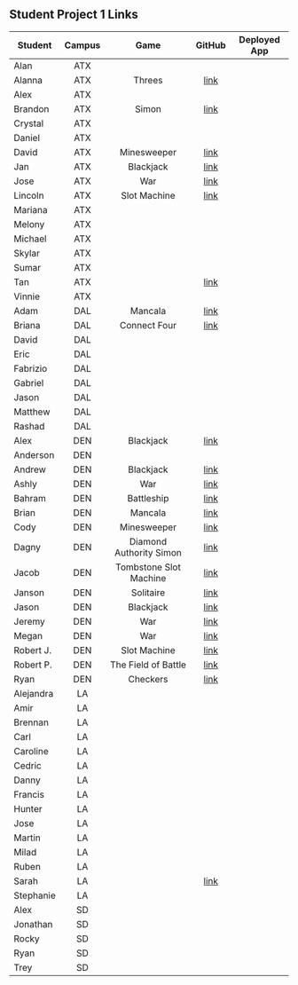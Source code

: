 ## Student Project 1 Links

| Student | Campus | Game | GitHub | Deployed App |
|---|:---:|:---:|:---:|:---:|
| Alan | ATX |  |  |  |
| Alanna | ATX | Threes | [link](https://github.com/celentanoad/Threes) |  |
| Alex | ATX |  |  |  |
| Brandon | ATX | Simon | [link](https://github.com/bcarteratx/project1-simon) |  |
| Crystal | ATX |  |  |  |
| Daniel | ATX |  |  |  |
| David | ATX | Minesweeper | [link](https://github.com/DavidStinson/mineland) |  |
| Jan | ATX | Blackjack | [link](https://github.com/jlee8020/project-blackjack) |  |
| Jose | ATX | War | [link](https://github.com/newguy-cyber/WAR-Game2) |  |
| Lincoln | ATX | Slot Machine | [link](https://github.com/lincolnyouree/slot-machine-project-1) |  |
| Mariana | ATX |  |  |  |
| Melony | ATX |  |  |  |
| Michael | ATX |  |  |  |
| Skylar | ATX |  |  |  |
| Sumar | ATX |  |  |  |
| Tan | ATX |  | [link](https://github.com/zeroxposur18/Project-One) |  |
| Vinnie | ATX |  |  |  |
| Adam | DAL | Mancala | [link](https://github.com/azebolsky/Mancala) |  |
| Briana | DAL | Connect Four | [link](https://github.com/bnfisher4/project-1) |  |
| David | DAL |  |  |  |
| Eric | DAL |  |  |  |
| Fabrizio | DAL |  |  |  |
| Gabriel | DAL |  |  |  |
| Jason | DAL |  |  |  |
| Matthew | DAL |  |  |  |
| Rashad | DAL |  |  |  |
| Alex | DEN | Blackjack | [link](https://github.com/Jennings6248/BlackJack) |  |
| Anderson | DEN |  |  |  |
| Andrew | DEN | Blackjack | [link](https://github.com/aclark13861/Black-jack) |  |
| Ashly | DEN | War | [link](https://github.com/ashmeeee/War) |  |
| Bahram | DEN | Battleship | [link](https://github.com/movlan/sei-cc-07-project-1) |  |
| Brian | DEN | Mancala | [link](https://github.com/brianbellini/Mancala) |  |
| Cody | DEN | Minesweeper | [link](https://github.com/CodyLHart/minesweeper) |  |
| Dagny | DEN | Diamond Authority Simon | [link](https://github.com/DagnyJay/diamond-authority-simon) |  |
| Jacob | DEN | Tombstone Slot Machine | [link](https://github.com/LaunchPad90/TombstoneSlotMachine) |  |
| Janson | DEN | Solitaire | [link](https://github.com/jayjaybunce/Solitaire-JS) |  |
| Jason | DEN | Blackjack | [link](https://github.com/JasonCasse/Blackjack) |  |
| Jeremy | DEN | War | [link](https://github.com/TheJoo44/War-Game) |  |
| Megan | DEN | War | [link](https://github.com/meganforgey/WAR) |  |
| Robert J. | DEN | Slot Machine | [link](https://github.com/rjohnson0707/Slot-Machine) |  |
| Robert P. | DEN | The Field of Battle | [link](https://github.com/rperillo1/The-Field-of-Battle) |  |
| Ryan | DEN | Checkers | [link](https://github.com/Ryan-Finch/Checkers) |  |
| Alejandra | LA |  |  |  |
| Amir | LA |  |  |  |
| Brennan | LA |  |  |  |
| Carl | LA |  |  |  |
| Caroline | LA |  |  |  |
| Cedric | LA |  |  |  |
| Danny | LA |  |  |  |
| Francis | LA |  |  |  |
| Hunter | LA |  |  |  |
| Jose | LA |  |  |  |
| Martin | LA |  |  |  |
| Milad | LA |  |  |  |
| Ruben | LA |  |  |  |
| Sarah | LA |  | [link](https://github.com/arghmatey/project1) |  |
| Stephanie | LA |  |  |  |
| Alex | SD |  |  |  |
| Jonathan | SD |  |  |  |
| Rocky | SD |  |  |  |
| Ryan | SD |  |  |  |
| Trey | SD |  |  |  |
